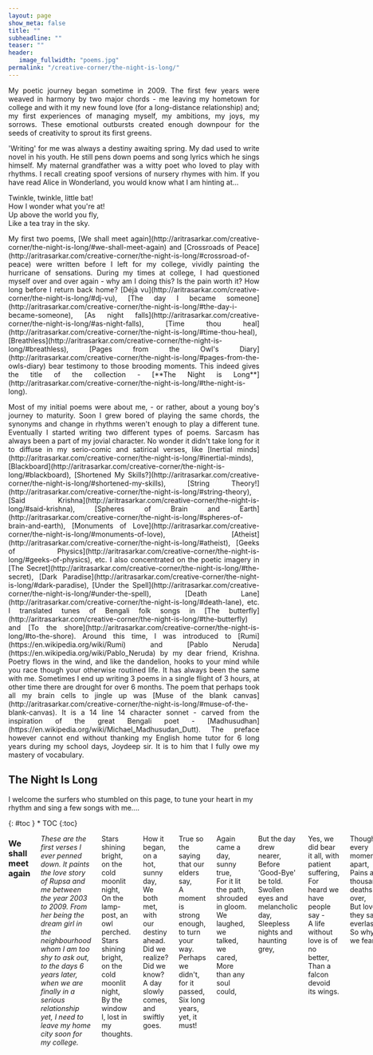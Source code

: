 ```yaml
---
layout: page
show_meta: false
title: ""
subheadline: ""
teaser: ""
header:
   image_fullwidth: "poems.jpg"
permalink: "/creative-corner/the-night-is-long/"
---
```


<p align="justify">
My poetic journey began sometime in 2009. The first few years were weaved in harmony by two major chords - me leaving my hometown for college and with it my new found love (for a long-distance relationship) and; my first experiences of managing myself, my ambitions, my joys, my sorrows. These emotional outbursts created enough downpour for the seeds of creativity to sprout its first greens.
</p>

<p align="justify">
'Writing' for me was always a destiny awaiting spring. My dad used to write novel in his youth. He still pens down poems and song lyrics which he sings himself. My maternal grandfather was a witty poet who loved to play with rhythms. I recall creating spoof versions of nursery rhymes with him. If you have read Alice in Wonderland, you would know what I am hinting at...
</p>

Twinkle, twinkle, little bat!  
How I wonder what you're at!  
Up above the world you fly,  
Like a tea tray in the sky.  

<p align="justify">
My first two poems, [We shall meet again](http://aritrasarkar.com/creative-corner/the-night-is-long/#we-shall-meet-again) and [Crossroads of Peace](http://aritrasarkar.com/creative-corner/the-night-is-long/#crossroad-of-peace) were written before I left for my college, vividly painting the hurricane of sensations. During my times at college, I had questioned myself over and over again - why am I doing this? Is the pain worth it? How long before I return back home? [Déjà vu](http://aritrasarkar.com/creative-corner/the-night-is-long/#dj-vu), [The day I became someone](http://aritrasarkar.com/creative-corner/the-night-is-long/#the-day-i-became-someone), [As night falls](http://aritrasarkar.com/creative-corner/the-night-is-long/#as-night-falls), [Time thou heal](http://aritrasarkar.com/creative-corner/the-night-is-long/#time-thou-heal), [Breathless](http://aritrasarkar.com/creative-corner/the-night-is-long/#breathless), [Pages from the Owl's Diary](http://aritrasarkar.com/creative-corner/the-night-is-long/#pages-from-the-owls-diary) bear testimony to those brooding moments. This indeed gives the title of the collection - [**The Night is Long**](http://aritrasarkar.com/creative-corner/the-night-is-long/#the-night-is-long).
</p>

<p align="justify">
Most of my initial poems were about me, - or rather, about a young boy's journey to maturity. Soon I grew bored of playing the same chords, the synonyms and change in rhythms weren't enough to play a different tune. Eventually I started writing two different types of poems. Sarcasm has always been a part of my jovial character. No wonder it didn't take long for it to diffuse in my serio-comic and satirical verses, like [Inertial minds](http://aritrasarkar.com/creative-corner/the-night-is-long/#inertial-minds), [Blackboard](http://aritrasarkar.com/creative-corner/the-night-is-long/#blackboard), [Shortened My Skills?](http://aritrasarkar.com/creative-corner/the-night-is-long/#shortened-my-skills), [String Theory!](http://aritrasarkar.com/creative-corner/the-night-is-long/#string-theory), [Said Krishna](http://aritrasarkar.com/creative-corner/the-night-is-long/#said-krishna), [Spheres of Brain and Earth](http://aritrasarkar.com/creative-corner/the-night-is-long/#spheres-of-brain-and-earth), [Monuments of Love](http://aritrasarkar.com/creative-corner/the-night-is-long/#monuments-of-love), [Atheist](http://aritrasarkar.com/creative-corner/the-night-is-long/#atheist), [Geeks of Physics](http://aritrasarkar.com/creative-corner/the-night-is-long/#geeks-of-physics), etc. I also concentrated on the poetic imagery in [The Secret](http://aritrasarkar.com/creative-corner/the-night-is-long/#the-secret), [Dark Paradise](http://aritrasarkar.com/creative-corner/the-night-is-long/#dark-paradise), [Under the Spell](http://aritrasarkar.com/creative-corner/the-night-is-long/#under-the-spell), [Death Lane](http://aritrasarkar.com/creative-corner/the-night-is-long/#death-lane), etc. I translated tunes of Bengali folk songs in [The butterfly](http://aritrasarkar.com/creative-corner/the-night-is-long/#the-butterfly) and [To the shore](http://aritrasarkar.com/creative-corner/the-night-is-long/#to-the-shore). Around this time, I was introduced to [Rumi](https://en.wikipedia.org/wiki/Rumi) and [Pablo Neruda](https://en.wikipedia.org/wiki/Pablo_Neruda) by my dear friend, Krishna. Poetry flows in the wind, and like the dandelion, hooks to your mind while you race though your otherwise routined life. It has always been the same with me. Sometimes I end up writing 3 poems in a single flight of 3 hours, at other time there are drought for over 6 months. The poem that perhaps took all my brain cells to jingle up was [Muse of the blank canvas](http://aritrasarkar.com/creative-corner/the-night-is-long/#muse-of-the-blank-canvas). It is a 14 line 14 character sonnet - carved from the inspiration of the great Bengali poet - [Madhusudhan](https://en.wikipedia.org/wiki/Michael_Madhusudan_Dutt). The preface however cannot end without thanking my English home tutor for 6 long years during my school days, Joydeep sir. It is to him that I fully owe my mastery of vocabulary. 
</p>

## The Night Is Long
  
I welcome the surfers who stumbled on this page, to tune your heart in my rhythm and sing a few songs with me....  

<div class="row">
<div class="medium-8 medium-push-2 columns" markdown="1">
<div class="panel radius" markdown="1">
{: #toc }
*  TOC
{:toc}
</div>
</div><!-- /.medium-4.columns -->



<div class="medium-8 medium-pull-2 columns" markdown="1">

### We shall meet again

*These are the first verses I ever penned down. It paints the love story of Rupsa and me between the year 2003 to 2009. From her being the dream girl in the neighbourhood whom I am too shy to ask out, to the days 6 years later, when we are finally in a serious relationship yet, I need to leave my home city soon for my college.*

Stars shining bright, on the cold moonlit night,  
On the lamp-post, an owl perched.  
Stars shining bright, on the cold moonlit night,  
By the window I, lost in my thoughts.  
  
How it began, on a hot, sunny day,  
We both met, with our destiny ahead.  
Did we realize? Did we know?  
A day slowly comes, and swiftly goes.  
  
True so the saying that our elders say,  
A moment is strong enough, to turn your way.  
Perhaps we didn't, for it passed,  
Six long years, yet, it must!  
  
Again came a day, sunny true,  
For it lit the path, shrouded in gloom.  
We laughed, we talked, we cared,  
More than any soul could,  
  
But the day drew nearer,  
Before 'Good-Bye' be told.  
Swollen eyes and melancholic day,  
Sleepless nights and haunting grey,  
  
Yes, we did bear it all, with patient suffering,  
For heard we have people say -  
A life without love is of no better,  
Than a falcon devoid its wings.  
  
Though every moment apart,  
Pains a thousand deaths over,  
But love, they say, is everlasting,  
So why do we fear?  
  
At the end of each tunnel,  
Shines a brilliant light,  
So must hope burn,  
In cloud's silver lining.  
  
We shall meet again, friend,  
Tomorrow or the day that follows.  
And this time, we will make it sure,  
We would stay together, through highs and lows.  
  
As of now that's all I can say,  
Turn to the heavens, whisper and pray.  
  
Stars shining bright, on the cold moonlit night,  
The owl flew towards the sky.  
Stars shining bright, on the cold moonlit night,  
By the window, a drop trickles down my eye.

[*^ back to top ^*](http://aritrasarkar.com/creative-corner/the-night-is-long/#the-night-is-long)

### Crossroad of Peace

*I still remember scribbling this poem on a piece of paper while on my way to IIT-JEE counselling at Kharagpur. As the car was dashing past crossroads on the highway, I had long left the focus and drifted to the raging emotional mess.*

On the track so perfect,  
All was going through,  
But it makes me ponder,  
Over self-created blues.  
  
How long will it last?  
As the soothing zephyr blew.  
The pole-star over the sky,  
The joys of the crew.  
  
Riding over marshy lands,  
Have we painfully come.  
And now we are happy,  
We have found our one.  
  
Yet when the war seems over,  
The foe falls down.  
A notion makes me ponder,  
Makes my mind frown.  
  
As the wind calms down,  
Before the cruel storm plunders.  
Is this peace the same,  
The birth-child of blunder?  
  
Will all the joys dissolve,  
Before it's even tasted?  
Will everything break apart,  
All the love be wasted?  
  
Or perhaps it is the jolly season,  
An amorous spring's dawn.  
The laughter of children,  
A passionate lover's song.  
  
A blessing from the One,  
Above us all.  
A prayer to us answered,  
A lonely heart's call.  
  
This crossroad of peace,  
Haunted me day and night.  
Until I found the answer,  
Lies in my inner sight.  
  
Love is not given,  
For people to lose.  
Two lines answers it all,  
Now it's so easy to choose.  
  
Peace may come and go,  
That is the way of life.  
But my love for her remains,  
Till the end of time.

[*^ back to top ^*](http://aritrasarkar.com/creative-corner/the-night-is-long/#the-night-is-long)

### Arshia, the Heavenly

*Arshia is a very special character in my life's story. My personification of a hallucinatory imaginary younger/twin sister I never had. While I love to live in the real-World, it is to this character I resort to, the crown-princess of my mind's castle, hiding my deepest secrets. Talking to Arshia is the closest to a conversation with God for me.*

It was a night, a cold dark night;  
And I was sitting under the Tree.  
Lost in thoughts, of the heaven above;  
When an angel appeared before me.  
An illusion thought I, seeing her silver form,  
But then she came nearer, and sat beside...  
  
"The Knowledge you seek, from the future and past,  
An attempt you make, far and wide,  
For it is as vast, as the skies above,  
And you are but one, inside it.  
What you want, is the water in a jug,  
Being a drop among it,"  
  
I replied to the lass in front of me,  
&nbsp;&nbsp;&nbsp;&nbsp;&nbsp;&nbsp;in a solemn tone;  
"Can a drop be found floating alone,  
&nbsp;&nbsp;&nbsp;&nbsp;&nbsp;&nbsp;when the water is up to the brim?  
Not in the jug, no more a drop,  
&nbsp;&nbsp;&nbsp;&nbsp;&nbsp;&nbsp;I am the Universe in it...  
But pray me, Thee power unknown,  
&nbsp;&nbsp;&nbsp;&nbsp;&nbsp;&nbsp;why do you seek me?  
And come to me in Thy gracious form,  
&nbsp;&nbsp;&nbsp;&nbsp;&nbsp;&nbsp;and argue about being free."  
  
I am the Power, you seek all over;  
The knowledge, in Everything you see.  
I am she, who sees all from above;  
The controller, of all your beings.  
I am You and You are Me;  
And together, we are Arshia - the Heavenly.

[*^ back to top ^*](http://aritrasarkar.com/creative-corner/the-night-is-long/#the-night-is-long)

### The Secret

The scent of old paper - the thoughts, in his mind;  
The ink-pot - the mahogany table, he writes on;  
The open window - the cold breeze, blowing by;  
The overcast sky - the cloudy mood, my Lord all alone...  
  
It was then he took me up,  
&nbsp;&nbsp;&nbsp;&nbsp;&nbsp;&nbsp;And held me hand by hand.  
A refreshing bath, in the near blue tub,  
&nbsp;&nbsp;&nbsp;&nbsp;&nbsp;&nbsp;My spirits refilled up again.  
The paper I touched, and his thoughts flowed,  
&nbsp;&nbsp;&nbsp;&nbsp;&nbsp;&nbsp;I, his humble servant.  
The silent prayer, the golden emote,  
&nbsp;&nbsp;&nbsp;&nbsp;&nbsp;&nbsp;Three little words, scribbled then.  
And at the end, not all is the same,  
&nbsp;&nbsp;&nbsp;&nbsp;&nbsp;&nbsp;When the name was stamped on.  
Whisper I shouldn't, for it's a secret,  
&nbsp;&nbsp;&nbsp;&nbsp;&nbsp;&nbsp;Between me and my Lord...  
  
The scent of old paper - the thoughts, in his mind;  
The ink-pot - the mahogany table, he writes on;  
The open window - the cold breeze, blowing by;  
The overcast sky - the cloudy mood, and the letter of my Lord...

[*^ back to top ^*](http://aritrasarkar.com/creative-corner/the-night-is-long/#the-night-is-long)

### Déjà vu

Golden moments, of the past,  
&nbsp;&nbsp;&nbsp;&nbsp;&nbsp;&nbsp;don't say goodbye to my heart.  
Come and go, as if in a Déjà vu,  
&nbsp;&nbsp;&nbsp;&nbsp;&nbsp;&nbsp;but walk with me in this desert loo.  
For memories are rare, like a true pearl,  
&nbsp;&nbsp;&nbsp;&nbsp;&nbsp;&nbsp;making each takes, a thousand furl.  
And as the old clock, ticks away,  
&nbsp;&nbsp;&nbsp;&nbsp;&nbsp;&nbsp;will you be there for a longer stay?  
  
Golden moments, of the past,  
&nbsp;&nbsp;&nbsp;&nbsp;&nbsp;&nbsp;don't say goodbye to my heart.  
Miles away from home, I reside,  
&nbsp;&nbsp;&nbsp;&nbsp;&nbsp;&nbsp;be my hut, on the riverside.  
I wake up each morn., to your smiling face,  
&nbsp;&nbsp;&nbsp;&nbsp;&nbsp;&nbsp;you take me through the day - the tough bull race.  
When the cloud of blues overcast the sky,  
&nbsp;&nbsp;&nbsp;&nbsp;&nbsp;&nbsp;you bring a flicker, a joy for a while.  
  
Golden moments, of the past,  
&nbsp;&nbsp;&nbsp;&nbsp;&nbsp;&nbsp;don't say goodbye, to my heart.  
Serving hot tea, to the pensive head,  
&nbsp;&nbsp;&nbsp;&nbsp;&nbsp;&nbsp;giving water, to the thirsty sage.  
Hope is the friend, you remind us of,  
&nbsp;&nbsp;&nbsp;&nbsp;&nbsp;&nbsp;the future is the past, we're about to hop.  
Golden moments, come back I pray,  
&nbsp;&nbsp;&nbsp;&nbsp;&nbsp;&nbsp;"Yes, I will", is all you would say.

[*^ back to top ^*](http://aritrasarkar.com/creative-corner/the-night-is-long/#the-night-is-long)

### Dark Paradise

My hands stretched out to the void,  
The trembling confused voice of mine,  
"Where are You, Oh Lord!"  
Where is the brilliance of Thy Paradise!  
Stumbling over hidden paths,  
Falling on the rough terrain,  
"Which Eden have I come to Oh Lord?  
Where is your guiding lamp?  
Where is the shine of Thy silver form?"  
  
It is then I feel a touch,  
A flock of people approaching me,  
Near they come, and whisper forth -  
"Even the smallest light shines in the darkness".  
They could see me, but not I,  
What mystery of Elysian have I stepped on?  
The darkness reveals, but my friends,  
Then a voice speaks up -  
"My child, I am within".

[*^ back to top ^*](http://aritrasarkar.com/creative-corner/the-night-is-long/#the-night-is-long)

### The day I became someone

Born in the rainy month; on my mother's lap,  
Living among the gulmohur trees, and the district lanes,  
A unique name, a unique love - from my close mates -  
Am I not someone, rather than anyone?  
But to the city I had to go, leaving them all,  
To become someone and not just anyone.  
  
New life, new home, new school - and I among them,  
Close friends and old games - time passes by.  
In the heart blooms a maiden's love (forever may it be)  
Am I not someone, rather than anyone?  
Yet away from home, I had to go, a silent goodbye said,  
To become someone and not just anyone.  
  
Are we not unique in ourselves?  
Do we need to stretch, to colour in the brightest?  
Cannot the path we are in lead us to glory?  
Do we need to change at every crossroads, again and again?  
Just be as you are, you are only One -  
You are someone, not anyone among everyone.

[*^ back to top ^*](http://aritrasarkar.com/creative-corner/the-night-is-long/#the-night-is-long)

### As night falls

As night falls; the day ends,  
&nbsp;&nbsp;&nbsp;&nbsp;&nbsp;&nbsp;Apollo moves on, on his tour ahead.  
The rooks return; the restful homecoming,  
&nbsp;&nbsp;&nbsp;&nbsp;&nbsp;&nbsp;A place of comfort, for each waiting.  
As the horizon's lamp, fades with our drying sweat,  
&nbsp;&nbsp;&nbsp;&nbsp;&nbsp;&nbsp;I cross one more day, before we meet again.  
With the clock's ticking; twilight falls,  
&nbsp;&nbsp;&nbsp;&nbsp;&nbsp;&nbsp;Physical pains dissolve, mental ones evolve.  
Thoughts over the long wait; the daily dose,  
&nbsp;&nbsp;&nbsp;&nbsp;&nbsp;&nbsp;Breathing hard, I brood on.  
Ponder over the things - to be done,  
&nbsp;&nbsp;&nbsp;&nbsp;&nbsp;&nbsp;Once the Sun brings the gleeful dawn.  
The eternal hug; the feeling of belonging,  
&nbsp;&nbsp;&nbsp;&nbsp;&nbsp;&nbsp;Still to wait, before it's felt.  
The work to be finished; the target hit,  
&nbsp;&nbsp;&nbsp;&nbsp;&nbsp;&nbsp;For which the bow, I have drawn.

[*^ back to top ^*](http://aritrasarkar.com/creative-corner/the-night-is-long/#the-night-is-long)

### Inertial minds

On the cot, in the lawn - our Master lies;  
the warm sun rays - the scent of betel juice -  
(satisfied and proud)  
his followers swatting in a circle around...  
  
"Hindusthan, our motherland, our nation is she..."  
glorious and rich - as the Puranas read -  
all ears to the Master...  
(live long past glory!)  
  
"A country of heritage; culture and old age hermitage -"  
"Is there a match! - does any other country has!"  
(half its populace below poverty line)  
shouts all men with pride...  
  
"Find another land, with greener crops; milk and honey flowing!"  
"No there isn't anywhere in this sphere, a harder working farmer"  
(still not a square meal a day!)  
it's our pride, it's India...  
  
"Indigenous is ourselves - from wheat to missiles..."  
"Our spotted cows n powerful buffaloes -  
Why use HYV and tractors!!?"  
(we are Us, always in the opposite path!)  
  
Educated we are, in suits and boots; ties hanging straight...  
the head bows down - before the rich and renown  
(backward are we still?!)  
A salaam to our Master  
  
India - my motherland - rise high n tall,  
Wake up, and show 'em all.  
Our skill and strength, in all we do,  
We would ne'r lag behind the crew.  
We would lead the World in the days to come,  
Heritage and Advances, would go all along.

[*^ back to top ^*](http://aritrasarkar.com/creative-corner/the-night-is-long/#the-night-is-long)

### The Thinker

The spring's dawn, the cuckoo call,  
The peacock's feather, the prayer hall;  
The glorious sunrise, of a bright sunny day,  
The dark black clouds, over the moistened bay.  
  
The vagabond and the beggar, on the street,  
The office workers, speeding past;  
The man who lost, his only way,  
The beggar who earns, a penny a day.  
  
The arena of the hall, the chandelier,  
The large cozy sofas, all the grandeur;  
The jingle of lights, of food and money,  
The rich and well-fed, rules the day.  
  
The fashion parade, the movie stars,  
The gardener, in his backdoor lawn;  
The hobbies each have, in this great big world,  
The book read, and the songs sung.  
  
In a room, The Thinker stays,  
The past, the future - the forgotten present;  
Thoughts random, do come and die,  
The storm, the zephyr, quite again.

[*^ back to top ^*](http://aritrasarkar.com/creative-corner/the-night-is-long/#the-night-is-long)

### Blackboard

Cometh knowledge onto thee,  
&nbsp;&nbsp;&nbsp;&nbsp;&nbsp;&nbsp;Cometh knowledge, to you, through me.  
The dust, the cloud, the light, the lines,  
&nbsp;&nbsp;&nbsp;&nbsp;&nbsp;&nbsp;The letters scribbled on -  
An intelligent face, among all dreamy gaze,  
&nbsp;&nbsp;&nbsp;&nbsp;&nbsp;&nbsp;A mirror to all, am I.  
  
The King of the class, the pride, the lust -  
&nbsp;&nbsp;&nbsp;&nbsp;&nbsp;&nbsp;The battlefield where wars are fought,  
Me the hero, in the Trojan scenario,  
&nbsp;&nbsp;&nbsp;&nbsp;&nbsp;&nbsp;On the giant book of historic thoughts.  
  
Projectors and whiteboards, new in the trade,  
&nbsp;&nbsp;&nbsp;&nbsp;&nbsp;&nbsp;Smart may be they, than me,  
Think 'wice err you speak, as they are -  
&nbsp;&nbsp;&nbsp;&nbsp;&nbsp;&nbsp;Yet far less efficient.  
Find me Oxbridge, to the remotest hamlet,  
&nbsp;&nbsp;&nbsp;&nbsp;&nbsp;&nbsp;A slate my grandson be.  
  
Professors and artists, lessons and activities,  
&nbsp;&nbsp;&nbsp;&nbsp;&nbsp;&nbsp;Flow all to you, through me.  
I am the board, black inside out,  
&nbsp;&nbsp;&nbsp;&nbsp;&nbsp;&nbsp;The bearer of all these fame.

[*^ back to top ^*](http://aritrasarkar.com/creative-corner/the-night-is-long/#the-night-is-long)

### Death Lane

A quite lane - in the darkness of the night,  
&nbsp;&nbsp;&nbsp;&nbsp;&nbsp;&nbsp;A rat on his search - in the city bins.  
Shadows of the building - falling on each other,  
&nbsp;&nbsp;&nbsp;&nbsp;&nbsp;&nbsp;A kite above hovering, its sharp eyes following.  
The shadow of two tentacles - by the Moon above,  
&nbsp;&nbsp;&nbsp;&nbsp;&nbsp;&nbsp;A cockroach running up the building wall.  
The rat's eyes shift - on the movement at hand,  
&nbsp;&nbsp;&nbsp;&nbsp;&nbsp;&nbsp;It rushes toward the prey!  
Over the wastes from the nearby kitchens,  
&nbsp;&nbsp;&nbsp;&nbsp;&nbsp;&nbsp;Tripping but swift, at its target ahead.  
Sensed in the radar, of the kite above -  
&nbsp;&nbsp;&nbsp;&nbsp;&nbsp;&nbsp;A black body in a black lane...  
Zooms and swoops down into the walls,  
&nbsp;&nbsp;&nbsp;&nbsp;&nbsp;&nbsp;May God save you my friend!  
  
Comes there then, another animal - Human as we call,  
&nbsp;&nbsp;&nbsp;&nbsp;&nbsp;&nbsp;Ahead in the game, of brutality and shame - dacoit in pair.  
Their mission a secret, for none knows it yet -  
&nbsp;&nbsp;&nbsp;&nbsp;&nbsp;&nbsp;Out comes the sharp, shining daggers!  
Must they end, the life, the man,  
&nbsp;&nbsp;&nbsp;&nbsp;&nbsp;&nbsp;Who held them in court, in jail.  
The cockroach, the rat, the kite and all - the creatures of the night,  
&nbsp;&nbsp;&nbsp;&nbsp;&nbsp;&nbsp;Watch and bow their heads in 'hail' -  
&nbsp;&nbsp;&nbsp;&nbsp;&nbsp;&nbsp;To the King of the Death Lane.

[*^ back to top ^*](http://aritrasarkar.com/creative-corner/the-night-is-long/#the-night-is-long)

### Shortened My Skills?

Short Messaging Service, the dove of the day,  
Have you shortened my skills, or augmented?  
  
For I can type, a message without a glance,  
Only ten buttons need I, for letters and call.  
T9 no longer a choice for youth,  
Oxford and Cambridge? Slower than sloth!  
  
Tap four thrice, get an 'I',  
Six ones and three twice, 'Me' on the screen!  
Why write 'me' when 'm' will do?  
Forget the lexicon, its owlish hoot.  
  
'TC' no longer a transfer certificate,  
A loved wish, a 'take care', its meaning new.  
Numbers and letters mix to form,  
A porridge, a soup - whatever you may call.  
  
'4m', '4gt', '4gv', 'n8' - a complete mix,  
The greatest choice, in this business.  
Comes confusion over 'ntyr',  
'Not your' or 'Entire'? Thinks the receiver.  
  
Yet skipping the vowels,  
Hebrew may it be, or Greek!  
The reader reads and gets,  
Every bit of it!   

[*^ back to top ^*](http://aritrasarkar.com/creative-corner/the-night-is-long/#the-night-is-long)

### String Theory!

Strings and threads,  
&nbsp;&nbsp;&nbsp;&nbsp;&nbsp;&nbsp;straight and round,  
Dancing to the tune,  
&nbsp;&nbsp;&nbsp;&nbsp;&nbsp;&nbsp;Mother Nature's sound.  
  
A World so wide,  
&nbsp;&nbsp;&nbsp;&nbsp;&nbsp;&nbsp;round and curled,  
Have ye eleven floors?  
&nbsp;&nbsp;&nbsp;&nbsp;&nbsp;&nbsp;So we heard!  
  
Jump and turn,  
&nbsp;&nbsp;&nbsp;&nbsp;&nbsp;&nbsp;to the beats,  
Creating us,  
&nbsp;&nbsp;&nbsp;&nbsp;&nbsp;&nbsp;from each bits.  
  
Ample energy,  
&nbsp;&nbsp;&nbsp;&nbsp;&nbsp;&nbsp;do ye make,  
Gravity too,  
&nbsp;&nbsp;&nbsp;&nbsp;&nbsp;&nbsp;in all the mass.  
  
Slip you can,  
&nbsp;&nbsp;&nbsp;&nbsp;&nbsp;&nbsp;from slice to slice,  
Each a wonderland,  
&nbsp;&nbsp;&nbsp;&nbsp;&nbsp;&nbsp;of Alice.  
  
Mix and match,  
&nbsp;&nbsp;&nbsp;&nbsp;&nbsp;&nbsp;sing and dance,  
To the call,  
&nbsp;&nbsp;&nbsp;&nbsp;&nbsp;&nbsp;of rhythm divine.  
  
Strings and thread,  
&nbsp;&nbsp;&nbsp;&nbsp;&nbsp;&nbsp;straight and round,  
Dancing to the tune,  
&nbsp;&nbsp;&nbsp;&nbsp;&nbsp;&nbsp;Mother Nature's sound.

[*^ back to top ^*](http://aritrasarkar.com/creative-corner/the-night-is-long/#the-night-is-long)

### Time thou heal

There was a time,  
&nbsp;&nbsp;&nbsp;&nbsp;&nbsp;&nbsp;a storm followed a thunder,  
A shower followed a storm,  
&nbsp;&nbsp;&nbsp;&nbsp;&nbsp;&nbsp;drought and flood all along.  
  
There was a time,  
&nbsp;&nbsp;&nbsp;&nbsp;&nbsp;&nbsp;the shining sunflower fields,  
Drooped their heads in pain,  
&nbsp;&nbsp;&nbsp;&nbsp;&nbsp;&nbsp;over the lost day.  
  
Eons have passed,  
&nbsp;&nbsp;&nbsp;&nbsp;&nbsp;&nbsp;but only a while,  
When the smiling face frowned,  
&nbsp;&nbsp;&nbsp;&nbsp;&nbsp;&nbsp;every single night.  
  
Time thou heal,  
&nbsp;&nbsp;&nbsp;&nbsp;&nbsp;&nbsp;thou make amends,  
For none so better,  
&nbsp;&nbsp;&nbsp;&nbsp;&nbsp;&nbsp;every now and then.  
  
Casting the boredom,  
&nbsp;&nbsp;&nbsp;&nbsp;&nbsp;&nbsp;of the sorrow,  
You bring joy,  
&nbsp;&nbsp;&nbsp;&nbsp;&nbsp;&nbsp;before we know.  
  
Dilute a fear,  
&nbsp;&nbsp;&nbsp;&nbsp;&nbsp;&nbsp;none can best,  
Time thou art,  
&nbsp;&nbsp;&nbsp;&nbsp;&nbsp;&nbsp;a healer above rest.

[*^ back to top ^*](http://aritrasarkar.com/creative-corner/the-night-is-long/#the-night-is-long)

### The butterfly

To the blue horizon with glee, I flutter.  
All the deserts bathe in the ocean's water.  
  
Before all the greens die of from the Earth.  
A guide to them, I, in Ambrosia's search.  
  
Flying over the city blocks, over gulmohur covered lanes.  
Spraying paint over the city's heart and veins.  
  
Time's calling me to change it all.  
The poetry of summer, winter and fall.

[*^ back to top ^*](http://aritrasarkar.com/creative-corner/the-night-is-long/#the-night-is-long)

### Breathless

Stopped the hands, of the clock,  
Stopped my breadth, on the top.  
Why did you?  
  
Hours to go, before I go,  
Hours to come and pass by.  
Why is it so?  
  
Just a moment, seems so long,  
Just a week, an year long.  
Why! Man! Why?  
  
Restless am I, mind wandering,  
Restful slumber, I craving.  
When shall it be!  
  
Faster faster, hours run.  
Faster still, I pray thee.  
Hands and legs of the clock,  
Run fast and make me free.

[*^ back to top ^*](http://aritrasarkar.com/creative-corner/the-night-is-long/#the-night-is-long)

### To the shore

*A translation of Bhoomi's song Kande Sudhu Mon*

Why my mind cries?  
Only cries...  
When the golden and silver lights,  
Shelters itself in the riverside.  
  
As the zephyr blows,  
The brown yacht's sails flows,  
Dancing on the waves' rhythm,  
It comes to the glittering shore.  
  
Ahoy boatman! Take me with you,  
In this dark quite night.  
In this cold season... Take me to your land,  
Far, far away...  
  
Oarsman, where's your tow?  
Where's your song, as you row?  
Your land void of electricity,  
World without verbosity.  
  
All you have, in land and heart,  
Peace, calmness and serenity...  
A place without grandiloquence,  
Dipped in the balm of tranquility...  
  
My heart dost cry,  
but my soul does not break,  
Stays in my bosom,  
satisfaction from the trance effect.  
  
Back in my World,  
Dreams of man,  
Like a weevil-eaten oar,  
Crushed and destroyed each day.

[*^ back to top ^*](http://aritrasarkar.com/creative-corner/the-night-is-long/#the-night-is-long)

### Said Krishna

*It is often we quote and paraphrase ancient wisdom to suit our needs. This is a satirical take on that.*

Said Krishna, Lord of Heaven and Earth -  
  
Defeat those who oppose you,  
Crush those who stop you.  
  
Carry thy flag where ever you go,  
Mint coins for high and low.  
  
Speak aloud in your favor,  
A lie or half doesn't matter.  
  
Take advantage of every situation,  
It's a game - ruling the nation.  
  
Head and heart not so dear,  
Use your muscles against your fear.  
  
And thus followed our politicians!

[*^ back to top ^*](http://aritrasarkar.com/creative-corner/the-night-is-long/#the-night-is-long)

### Spheres of Brain and Earth

I watched the backhoe digging by,  
on a lazy summer noon.  
The wheels of change whispered to me,  
making merry to doom.  
  
Towers of ambition mankind harbours,  
makes not no natural wonders,  
to his list of fame.  
  
The hues of green lost in shade,  
as the Sphere rolls ahead.  
The season of spring hides in a glass frame,  
the canary quite again.  
  
The modern Noah builds his ark,  
to save mankind, not all,  
in a distance the last lion's roar.  
  
A thought know we, but safely not,  
causes us to slip a rung.  
'Stones under the grass cover,  
destroys when on top.'  
  
Our palaces our dreams shall come true,
if Nature shall bleed dearly too,  
this the Sphere quietly knew.

[*^ back to top ^*](http://aritrasarkar.com/creative-corner/the-night-is-long/#the-night-is-long)

### Pages from the Owl's Diary

Like the mountain's stare, as the moon waxes and wanes,  
Nor compassion, not mirth, has a corner in his place.  
Work, work and work alone, ambition drive the chains,  
Who can live forever, like a statue as a reflection be?  
  
Of robots and rockets cloud his dreams, alas no lass it is,  
Vows false hold them tight, as a gleaming medallion's beam.  
For the World bows to man with a pocket and someone to dig the hole,  
Is it fade the ledge dark and deep, betwixt the mountain and the shore.  
  
Though the view lay clear in sight, avoid it safer be,  
For the path trod upon worth a mile, an aeon more of flea.  
Love a drug, poisoned senses, where reasons kill reasons,  
A dream comes to the hands of bane, the shriek of despair flee.  
  
Studies he did, through his oriel true, though in quietness and lone,  
Forgot nature makes a dove's mate, a dove not an owl.  
Yet like a battle fierce, the forces of dote unleashed,  
Victor in effort, like the arrogant king, the joyful coffers fill.  
  
Then as the days rolled by, years on a three be,  
The flash of light darkens the mind, the clarity unseen.  
Live they might, for a family and a child, the cycle of earth to roll,  
Yet to science a soul devout, needs not the societal stronghold.  
  
Wired relation knotted to fire, distance before a grip,  
From black to white, a change thought she, would herald cupid again.  
Yet stains to stay once there, the hammered sculpture's fail,  
In logic build, the skeleton of the seer, emotions pierce not it.  
  
Of sands apart in glass or path, destiny looks so far,  
Will the sky wear the colour, the hue of her thought?  
With soldiers surrounding the castle, the maiden in distress,  
The rider rides in canopy wide, where far less seems at peril.  
  
As in his notebook this scribbled hard, dampens through the night,  
The calls of joy, subdued to be soon, yet heralds the morning light.  
Dried tears elated becomes, the candle lit again,  
Closing the book, future continues, though mysteries of yin and yang.

[*^ back to top ^*](http://aritrasarkar.com/creative-corner/the-night-is-long/#the-night-is-long)

### Sonnet of Love

The winds may blow,  
as hard it may,  
The flood washes away..  
..the last morsel  
  
The clouds gather  
and curtains the light,  
yet we shall hold on,  
to where we belong.  
  
The day was long,  
like a gleeful song.  
Fun so tired..  
..smile attired  
  
As the moon gleams,  
and sings her lullaby,  
to my feathery bed,  
cozily I retire..  
..and beside me,  
it's you whom I desire.  
  
For all the world,  
laid to waste.  
Evil roams..  
..unveiled and naked  
  
Still there exist  
a relation so sacred,  
kissed by blessing  
and not hatred.  
  
A blessing so true,  
the heavens envy.  
Of love that bathe,  
in God's pure glory.  
  
It's like a bit of sunshine,  
amidst the clouds.  
Like and oasis in sight,  
among desert dunes.  
  
Hold on we would,  
through thick and thin.  
Through thorns yet unseen..  
..we walk hand in hand.

[*^ back to top ^*](http://aritrasarkar.com/creative-corner/the-night-is-long/#the-night-is-long)

### Monuments of Love

The monuments, castles and forts were built,  
to protect and preserve with a good will,  
the name we scribble on these decadent walls,  
with a will the same against the past.  
  
Of a future bright we dream so hard,  
prayer to be answered from up above,  
gifts from cash a trade we curb,  
selfish yet to share the throb.  
  
Seek we still of a love so true,  
That space nor time fails to conjure.

[*^ back to top ^*](http://aritrasarkar.com/creative-corner/the-night-is-long/#the-night-is-long)

### Under the Spell

Moon, oh silver lass,   
lull me to sleep,  
on thy serene lap...  
  
make me dream...  
of far of worlds, where you live,  
where fairies sing, melodies on string,  
and the stars twinkle, with the rhyme.  
  
make me dream...  
of the past, of the paths,   
trod, untrod by men who last,  
with stories that inspire us.  
  
Moon, thou save,  
the wonder and daze,  
the wooden child in us all...  
  
make me dream...  
of the frost, on a sledge,  
reindeer-chariots racing ahead,  
a feel we now regret.  
  
make me dream...  
of the howl, a wolf over the ledge,  
of witches and cauldrons, flames in red,  
as we crouch in fear.   
  
Moon, the lantern bearer,  
the guardian of the night,  
from the darkness you protect...  
  
make me dream...  
of the sterling rays,  
make me forget this grown up age,  
still as I look upon thee, in awe.

[*^ back to top ^*](http://aritrasarkar.com/creative-corner/the-night-is-long/#the-night-is-long)

### The battle

...and then came a day, when the lights flickered,   
and into darkness the World plunged.  
In that eerie silence, a war waged on, the bloodshed went unnoticed.  
The rule of the King, unquestionable was it  
.. yet only till yesterday.  
  
...the skies roared with clashes of the foes,   
mettle pitted against mettle.  
As soldiers of dote, conquered the roads, the farmers trod on.  
In the corner of his hut, stirred with the war, in quietness he broods.  
.. as the World change around him.  
  
... of forces greater beyond his grasp,  
knows not else his sickle and plough.  
Laments the storm of the changing season, the new master's rule.  
The powers of the empire, of greater satire, not the keeper of greens.  
.. thinks in his disturbed sleep.  
  
... is He the conqueror, only to leave the marks,  
and burn the houses to ashes with mirth.  
Or is He the new ruler, the Kingdom to prosper, with the crown.  
For the farmer it's all the same, for as long his green surround him.  
And a place to dig his grave, in the Kingdom of the winning King.

[*^ back to top ^*](http://aritrasarkar.com/creative-corner/the-night-is-long/#the-night-is-long)

### Atheist

*Inspired by a paragraph from Dan Brown's Angels and Demons. I am an [atheist](http://aritrasarkar.com/musings/my-dharma/) myself.*

Tell me the truth,  
(in the name of God)...  
have you seen It, ever?  
  
Had It walked beside you,  
in thoughts or in flesh,  
Did It bring back the dead,  
so you can hug them again?  
Had It given you a hint,  
of the storms in your life ahead,  
Did It ever held you back,  
before you jumped into the well?  
  
Like Fear detoured you,  
entering the dark alley,  
Like Pain made you put down,  
the knife before harakiri,  
Like Strain made you doze,  
even at the prayer hall,  
Like Sickness make you cry out,  
reaching out to your loved one.  
  
Did It ever built a dam,  
to master the flooding river,  
Had It ever drop mana from the clouds  
on a famished you,  
Did It fight your Wars,  
so you can rest in peace?  
Had It granted you the dreams,  
you prayed,.. and stressed again.  
  
Like Knowledge made you survive,  
and enslave Nature in your power  
Like Help came from the chopper,  
over the skies, food and water.  
Like Toils battle after battle,  
would hoist the colours atop the turret,  
Like Love you enclosed,  
words enveloped in epistles.  
  
Also there was Luck, which favoured all,  
just when you had it under control,...  
Also there was the chaotic Will o' God,  
hindered logic when the cold night engulfed you.  
There was an age, when these were so true,  
before the dusty history, on which termites grew,  
And rewritten they were in imagination so true,  
allegory misinterpreted by when we knew.

[*^ back to top ^*](http://aritrasarkar.com/creative-corner/the-night-is-long/#the-night-is-long)

### Storm

And then there were too few,  
adding spice to the nostalgic brew.  
Lost in the silence of the graveyard,  
the joyous yell of the crew.  
  
For once there was a sunrise,  
that lit the World submerged in blue.  
As nonsensical verse flew unhindered,  
chaotic brooding over bygone bloom.  
  
And then the hurricane of thoughts,  
came crashing down...  
Swept in its way, its levy,  
all that Earth held so dear, so true.  
  
Will the dew shine afresh,  
on the youthful morning grass,  
As the dawn calms the shivers,  
the aegis being restored again.  
  
And in the darkness maunders He,  
'Unity burn in the depths of agony!  
The peace in death after the War is won,  
The peace in death after the War is lost...'

[*^ back to top ^*](http://aritrasarkar.com/creative-corner/the-night-is-long/#the-night-is-long)

### Shapeshifter

In the pitch dark eyes,  
I see the vast infinite,  
gleaming stars far far away,  
a desire to know the unknown...  
  
In the sparking orb,  
a curious face emerges,  
a sailor brave, anchoring,  
on the mysterious island...  
  
Yet another day,  
suited with a briefcase,  
the storms of the World,  
crush under the polished boots...  
  
Shape-shifting through the tides of time,  
the palette does wear grey a while,  
only to spread like the rainbow,  
past the cloudy firmament,  
but,...  
the rain must fall...  
before he sets sail again...  
on a new voyage  
  
The  broken rhythm,  
weaves forgotten tunes,  
wisps lighting the lost jungle path,  
back home...  
  
And in that moment,  
the nectar enclosed in petals,  
the first morning's dew,  
spread the fragrance...  
  
It's time,  
to shape-shift again....

[*^ back to top ^*](http://aritrasarkar.com/creative-corner/the-night-is-long/#the-night-is-long)

### Tick

have you ever heard the seconds hand?  
how silent she is,  
how she vibrates,  
at every moment she seizes,  
every moment she seizes from the drawer of future,  
of which she is proud, announces her victory with seizure,  
  
yet in that seizure,  
you see an uncertainty  
a fear, a thought, ov'r ticking surety  
  
as times passes by,  
she ticks ahead,  
never in her dream,  
never in her fantasies,  
could she think,  
of going back again...  
  
how different are those carriages  
from home...  
from those rickshaws,  
along those dusty village roads.  
how different are those...  

I wonder.  
and wonder along..  
over seconds and minutes  
and hours and years  
I wonder,  
along those...

[*^ back to top ^*](http://aritrasarkar.com/creative-corner/the-night-is-long/#the-night-is-long)

### Bridge to Humanity

*Written in fulmination over the [Kolkata flyover collapse](https://en.wikipedia.org/wiki/Kolkata_flyover_collapse) when political blame game overshadowed basic humanity.*

How did the foundations plummet?  
Whose fault was it?  
Was it an act of a benevolent God?  
Or of Their pretentious architect?  
  
Should these questions rest,  
Till a tranquil time?  
For a brooding poet of the future,  
To exhort and ink the whys.  
  
Did the bridge of humanity,  
Take the fall too?  
Or do the index marks matter more,  
Than the flesh trapped mortar and stone.

[*^ back to top ^*](http://aritrasarkar.com/creative-corner/the-night-is-long/#the-night-is-long)

### Crazy Candle

Candle, candle, crazy candle,  
Lay lit on the table,  
  
Tears rolling down the cheeks,  
A drop, then two, and more.  
  
Faces shone of love and pain,  
Behind there be darkness.  
  
The shadows appeared and disappeared,  
Peek-a-boo with light,  
  
The fickle mind swayed,  
With each zephyr here and there.  
  
And then a stronger gust,....  
Stopped the light.... stopped the tear....

[*^ back to top ^*](http://aritrasarkar.com/creative-corner/the-night-is-long/#the-night-is-long)

### Lost

*A accompanying poem of a photograph taken by Rupsa of [Pakhi Pahar](http://www.theweekendleader.com/Culture/2719/sculpting-a-hill.html)*

This ecstatic mountain,  
On the edge of the World,  
Shall mend what's broken,  
Shall preserve what's lost...  
As rocks are carved,  
By men so bold,  
To take the shape,  
Of days gone old...  
When kiwis and pandas,  
Walked on earth,  
And silver trout swam,  
Deep under water...  
As Bald eagles soared in sight,  
Over fields that shone greener and bright...  
Time they say has made The World shrink,  
But I say, the World's still the same...  
There's just less in it.

[*^ back to top ^*](http://aritrasarkar.com/creative-corner/the-night-is-long/#the-night-is-long)

### Scratch of friendship

*In reminiscence of February 22nd, Krishna and my friendaversary.*

Behold! Behold, a score and two,   
of the slimmest month in the queue,  
For over tea on this evening so true,  
looking over the rims...  
&nbsp;&nbsp;&nbsp;&nbsp;&nbsp;&nbsp;...a friendship would be born soon.  
  
It would have ended with just the scratch,  
&nbsp;&nbsp;&nbsp;&nbsp;&nbsp;&nbsp;the emote fading in mist,  
And the seeds of time planted within,  
&nbsp;&nbsp;&nbsp;&nbsp;&nbsp;&nbsp;would have withered and be missed.  
  
Yet as the air kindles the fire,  
&nbsp;&nbsp;&nbsp;&nbsp;&nbsp;&nbsp;the game of life on board,  
At stake be all you held so dear,  
&nbsp;&nbsp;&nbsp;&nbsp;&nbsp;&nbsp;within the limits of thought.  
  
And within the flowing sand,  
&nbsp;&nbsp;&nbsp;&nbsp;&nbsp;&nbsp;in the enclosed hour glass,  
"How close can we be?"   
&nbsp;&nbsp;&nbsp;&nbsp;&nbsp;&nbsp;Asked the maiden at last.  
  
Some dream do last a lifelong perhaps,  
&nbsp;&nbsp;&nbsp;&nbsp;&nbsp;&nbsp;a feeling we all have had,  
The pearls of memory still shines at us,  
&nbsp;&nbsp;&nbsp;&nbsp;&nbsp;&nbsp;even without a thousand furls.  
  
As through rain and sun, to the dance of spring,  
&nbsp;&nbsp;&nbsp;&nbsp;&nbsp;&nbsp;nature blossoms to life.  
when time holds the reins of thought,  
&nbsp;&nbsp;&nbsp;&nbsp;&nbsp;&nbsp;it is a race you feel you are in.  
  
Behold! Behold, a score and two,  
of the next month in the queue,  
For over tea on this evening so true,  
looking over the rims...  
&nbsp;&nbsp;&nbsp;&nbsp;&nbsp;&nbsp;...thinking how were the days before?

[*^ back to top ^*](http://aritrasarkar.com/creative-corner/the-night-is-long/#the-night-is-long)

### Kaleidoscope

*Inspired by Pablo Neruda's Book of Questions. It questions the established conventions we take for granted. The poem ends with a reference to Schrödinger's cat from a reversed point of view of quantum measurement.*

Why is the good called good, not bad?  
Why doesn't the stairs go up to hell?  
If you have left your watch at home,  
Shall dawn and dusk look the same?  
  
Why can't love happen twice?  
Why does the spring eventually end?  
Deep inside an evergreen forest,  
Do nature forget to change?  
  
Why do the tall trees swing more in a storm?  
Much more than the soft grass bed.  
Did ambition weaken its hold on Earth?  
The Earth which gave all it had.  
  
If a glimpse into the box kills the cat,  
Will it pray for us to look?  
Do our prayers for a sight of God the same?  
Who placed us in the box till Judgment?

[*^ back to top ^*](http://aritrasarkar.com/creative-corner/the-night-is-long/#the-night-is-long)

### Daydreams and Dreams 

Traveller, why do you travel?  
What do you seek,  
in that final moment?  
Walking past meadows and dunes,  
towards that hill...  
  
In the silence of noon,  
in the darkness of the night,  
in the eerie quite thoughtless sleep,  
what dreams flash through your mind?  
  
Is the destination your goal,  
or the path that leads interests you more.  
Is it the painting's final touch,  
or like a mother caring for a child,  
that makes you roam yet and more.  
  
Are clouds the harbinger of rain,  
or it gives shadow a rule over light.  
Dreams that let you sleep,  
and those that keeps you awake.  
  
Awake to achieve and bring to life,  
the airy castle to be within sight.  
Awake to escape the higher-self within,  
confused over daydreams and dreams...  
Traveller, what dreams do you dream?

[*^ back to top ^*](http://aritrasarkar.com/creative-corner/the-night-is-long/#the-night-is-long)

### Muse of the blank canvas 

*14 lines, 14 letters per line. A blank canvas reminiscing of the painting she would be in the future.*

A painting there...  
hung alone, blank.  
To it yet, colours  
wait, till a touch...  
for life to bloom.  
The story it told,  
as I gazed, amazed...  
Muse she was past,   
her dreamy stare,  
in touch of brush,  
it was decorated...  
The canvas as now,  
future - a thought,  
hung alone, blank...

[*^ back to top ^*](http://aritrasarkar.com/creative-corner/the-night-is-long/#the-night-is-long)

### Showers

On such a rainy day,  
I was staring straight through the window,  
Looking over the trickling drops on the moistened pane,  
The walls of blur caged my vision  
I stood by the oriel floating away,  
To the muddy field,  
The screams of joy of childhood days,  
Sailing a paper boat,  
On the pond to its brim.  
As showers of blessing pour in bounty,  
The World outside looks too hazy,  
I close my eyes in peace, in faith,  
And dream away...in divine grace.  

[*^ back to top ^*](http://aritrasarkar.com/creative-corner/the-night-is-long/#the-night-is-long)

### Ahead

*Written on Rupsa's birthday*

Walk, walk, walk ahead...  
Though running is more fun,  
For you are now an year older,  
Than the girl in yesterday's picture.  

Walk, walk, walk ahead...  
For everyone cannot run,  
Take that old man with you,  
And the toddler while you steer.  

Walk, walk, walk ahead...  
But do look back once a while,  
As memories are built with each footstep,  
All the places you have been.  

Walk, walk, walk ahead...  
Enjoy the sunrise and sunset,  
Life's tiny bit of joys and sorrows,  
The beauty embedded within.  

Walk, walk, walk ahead...  
May the wind be with you,  
Walk ahead hand in hand,  
Taking me with you ;)  

[*^ back to top ^*](http://aritrasarkar.com/creative-corner/the-night-is-long/#the-night-is-long)

### *To be added*
#### Legion 
#### Zephyr Castle
#### Geeks of Physics
#### Geeks to Freaks
#### Maidens of war
#### Ode to Love
#### Tug of war
#### Ode to Space Engineers
#### Pride